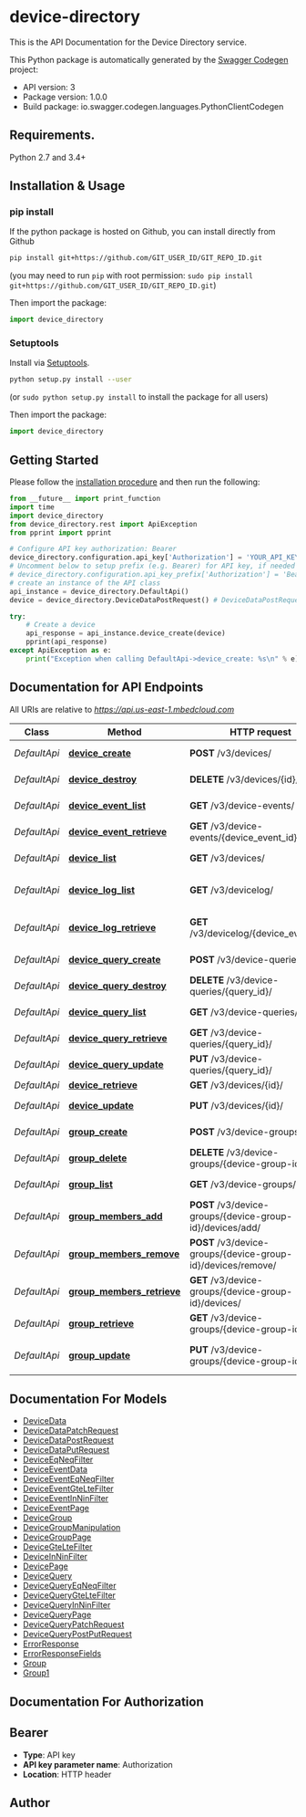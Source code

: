 # device-directory
This is the API Documentation for the Device Directory service.

This Python package is automatically generated by the [Swagger Codegen](https://github.com/swagger-api/swagger-codegen) project:

- API version: 3
- Package version: 1.0.0
- Build package: io.swagger.codegen.languages.PythonClientCodegen

## Requirements.

Python 2.7 and 3.4+

## Installation & Usage
### pip install

If the python package is hosted on Github, you can install directly from Github

```sh
pip install git+https://github.com/GIT_USER_ID/GIT_REPO_ID.git
```
(you may need to run `pip` with root permission: `sudo pip install git+https://github.com/GIT_USER_ID/GIT_REPO_ID.git`)

Then import the package:
```python
import device_directory 
```

### Setuptools

Install via [Setuptools](http://pypi.python.org/pypi/setuptools).

```sh
python setup.py install --user
```
(or `sudo python setup.py install` to install the package for all users)

Then import the package:
```python
import device_directory
```

## Getting Started

Please follow the [installation procedure](#installation--usage) and then run the following:

```python
from __future__ import print_function
import time
import device_directory
from device_directory.rest import ApiException
from pprint import pprint

# Configure API key authorization: Bearer
device_directory.configuration.api_key['Authorization'] = 'YOUR_API_KEY'
# Uncomment below to setup prefix (e.g. Bearer) for API key, if needed
# device_directory.configuration.api_key_prefix['Authorization'] = 'Bearer'
# create an instance of the API class
api_instance = device_directory.DefaultApi()
device = device_directory.DeviceDataPostRequest() # DeviceDataPostRequest | 

try:
    # Create a device
    api_response = api_instance.device_create(device)
    pprint(api_response)
except ApiException as e:
    print("Exception when calling DefaultApi->device_create: %s\n" % e)

```

## Documentation for API Endpoints

All URIs are relative to *https://api.us-east-1.mbedcloud.com*

Class | Method | HTTP request | Description
------------ | ------------- | ------------- | -------------
*DefaultApi* | [**device_create**](docs/DefaultApi.md#device_create) | **POST** /v3/devices/ | Create a device
*DefaultApi* | [**device_destroy**](docs/DefaultApi.md#device_destroy) | **DELETE** /v3/devices/{id}/ | Delete a device.
*DefaultApi* | [**device_event_list**](docs/DefaultApi.md#device_event_list) | **GET** /v3/device-events/ | List all device events.
*DefaultApi* | [**device_event_retrieve**](docs/DefaultApi.md#device_event_retrieve) | **GET** /v3/device-events/{device_event_id}/ | Retrieve a device event.
*DefaultApi* | [**device_list**](docs/DefaultApi.md#device_list) | **GET** /v3/devices/ | List all devices.
*DefaultApi* | [**device_log_list**](docs/DefaultApi.md#device_log_list) | **GET** /v3/devicelog/ | DEPRECATED: List all device events.
*DefaultApi* | [**device_log_retrieve**](docs/DefaultApi.md#device_log_retrieve) | **GET** /v3/devicelog/{device_event_id}/ | DEPRECATED: Retrieve a device event.
*DefaultApi* | [**device_query_create**](docs/DefaultApi.md#device_query_create) | **POST** /v3/device-queries/ | Create a device query
*DefaultApi* | [**device_query_destroy**](docs/DefaultApi.md#device_query_destroy) | **DELETE** /v3/device-queries/{query_id}/ | Delete a device query
*DefaultApi* | [**device_query_list**](docs/DefaultApi.md#device_query_list) | **GET** /v3/device-queries/ | List device queries.
*DefaultApi* | [**device_query_retrieve**](docs/DefaultApi.md#device_query_retrieve) | **GET** /v3/device-queries/{query_id}/ | Retrieve a device query.
*DefaultApi* | [**device_query_update**](docs/DefaultApi.md#device_query_update) | **PUT** /v3/device-queries/{query_id}/ | Update a device query
*DefaultApi* | [**device_retrieve**](docs/DefaultApi.md#device_retrieve) | **GET** /v3/devices/{id}/ | Get a devices
*DefaultApi* | [**device_update**](docs/DefaultApi.md#device_update) | **PUT** /v3/devices/{id}/ | Update a device
*DefaultApi* | [**group_create**](docs/DefaultApi.md#group_create) | **POST** /v3/device-groups/ | Create a group
*DefaultApi* | [**group_delete**](docs/DefaultApi.md#group_delete) | **DELETE** /v3/device-groups/{device-group-id}/ | Delete a group
*DefaultApi* | [**group_list**](docs/DefaultApi.md#group_list) | **GET** /v3/device-groups/ | List all groups.
*DefaultApi* | [**group_members_add**](docs/DefaultApi.md#group_members_add) | **POST** /v3/device-groups/{device-group-id}/devices/add/ | Add a device to a group
*DefaultApi* | [**group_members_remove**](docs/DefaultApi.md#group_members_remove) | **POST** /v3/device-groups/{device-group-id}/devices/remove/ | Remove a device from a group
*DefaultApi* | [**group_members_retrieve**](docs/DefaultApi.md#group_members_retrieve) | **GET** /v3/device-groups/{device-group-id}/devices/ | Get a page of devices
*DefaultApi* | [**group_retrieve**](docs/DefaultApi.md#group_retrieve) | **GET** /v3/device-groups/{device-group-id}/ | Get a group.
*DefaultApi* | [**group_update**](docs/DefaultApi.md#group_update) | **PUT** /v3/device-groups/{device-group-id}/ | Modify the attributes of a group.


## Documentation For Models

 - [DeviceData](docs/DeviceData.md)
 - [DeviceDataPatchRequest](docs/DeviceDataPatchRequest.md)
 - [DeviceDataPostRequest](docs/DeviceDataPostRequest.md)
 - [DeviceDataPutRequest](docs/DeviceDataPutRequest.md)
 - [DeviceEqNeqFilter](docs/DeviceEqNeqFilter.md)
 - [DeviceEventData](docs/DeviceEventData.md)
 - [DeviceEventEqNeqFilter](docs/DeviceEventEqNeqFilter.md)
 - [DeviceEventGteLteFilter](docs/DeviceEventGteLteFilter.md)
 - [DeviceEventInNinFilter](docs/DeviceEventInNinFilter.md)
 - [DeviceEventPage](docs/DeviceEventPage.md)
 - [DeviceGroup](docs/DeviceGroup.md)
 - [DeviceGroupManipulation](docs/DeviceGroupManipulation.md)
 - [DeviceGroupPage](docs/DeviceGroupPage.md)
 - [DeviceGteLteFilter](docs/DeviceGteLteFilter.md)
 - [DeviceInNinFilter](docs/DeviceInNinFilter.md)
 - [DevicePage](docs/DevicePage.md)
 - [DeviceQuery](docs/DeviceQuery.md)
 - [DeviceQueryEqNeqFilter](docs/DeviceQueryEqNeqFilter.md)
 - [DeviceQueryGteLteFilter](docs/DeviceQueryGteLteFilter.md)
 - [DeviceQueryInNinFilter](docs/DeviceQueryInNinFilter.md)
 - [DeviceQueryPage](docs/DeviceQueryPage.md)
 - [DeviceQueryPatchRequest](docs/DeviceQueryPatchRequest.md)
 - [DeviceQueryPostPutRequest](docs/DeviceQueryPostPutRequest.md)
 - [ErrorResponse](docs/ErrorResponse.md)
 - [ErrorResponseFields](docs/ErrorResponseFields.md)
 - [Group](docs/Group.md)
 - [Group1](docs/Group1.md)


## Documentation For Authorization


## Bearer

- **Type**: API key
- **API key parameter name**: Authorization
- **Location**: HTTP header


## Author



